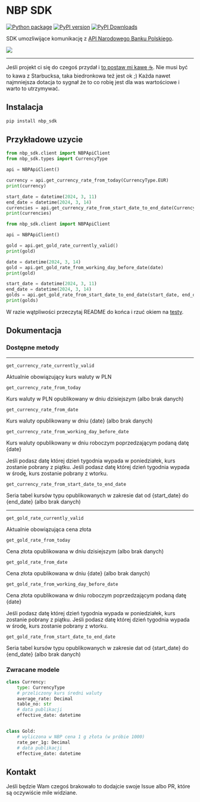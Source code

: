 # NBP SDK

[![Python package](https://github.com/lukas346/nbp_sdk/actions/workflows/python-package.yml/badge.svg)](https://github.com/lukas346/nbp_sdk/actions/workflows/python-package.yml)
[![PyPI version](https://badge.fury.io/py/nbp-sdk.svg)](https://badge.fury.io/py/nbp-sdk)
[![PyPI Downloads](https://static.pepy.tech/badge/nbp-sdk)](https://pepy.tech/projects/nbp-sdk)

SDK umozliwijące komunikację z [API Narodowego Banku Polskiego](http://api.nbp.pl).

![](https://ocdn.eu/pulscms-transforms/1/vPek9kpTURBXy9iNzhiN2YwZDU3OWZkODhiZjA1ODdiYTE1NDNlYTcxMy5qcGeSlQLNA8AAwsOVAgDNA8DCw94AAaEwAQ)

----------

Jeśli projekt ci się do czegoś przydał i [to postaw mi kawę ☕](https://buycoffee.to/lukas346). Nie musi być to kawa z Starbucksa, taka biedronkowa też jest ok ;) Każda nawet najmniejsza dotacja to sygnał że to co robię jest dla was wartościowe i warto to utrzymywać.

## Instalacja

```bash
pip install nbp_sdk
```

## Przykładowe uzycie
```python
from nbp_sdk.client import NBPApiClient
from nbp_sdk.types import CurrencyType

api = NBPApiClient() 

currency = api.get_currency_rate_from_today(CurrencyType.EUR)
print(currency)

start_date = datetime(2024, 3, 11)
end_date = datetime(2024, 3, 14) 
currencies = api.get_currency_rate_from_start_date_to_end_date(CurrencyType.EUR, start_date, end_date)
print(currencies)
```

```python
from nbp_sdk.client import NBPApiClient

api = NBPApiClient() 

gold = api.get_gold_rate_currently_valid()
print(gold)

date = datetime(2024, 3, 14)
gold = api.get_gold_rate_from_working_day_before_date(date)
print(gold)

start_date = datetime(2024, 3, 11)
end_date = datetime(2024, 3, 14) 
golds = api.get_gold_rate_from_start_date_to_end_date(start_date, end_date)
print(golds)
```

W razie wątpliwości przeczytaj README do końca i rzuć okiem na [testy](https://github.com/lukas346/nbp_sdk/blob/main/tests/test_client.py).


## Dokumentacja

### Dostępne metody

---

    get_currency_rate_currently_valid

Aktualnie obowiązujący kurs waluty w PLN

    get_currency_rate_from_today

Kurs waluty w PLN opublikowany w dniu dzisiejszym (albo brak danych)

    get_currency_rate_from_date

Kurs waluty opublikowany w dniu {date} (albo brak danych)

    get_currency_rate_from_working_day_before_date

Kurs waluty opublikowany w dniu roboczym poprzedzającym podaną datę {date}

Jeśli podasz datę której dzień tygodnia wypada w poniedziałek, kurs zostanie pobrany z piątku.
Jeśli podasz datę której dzień tygodnia wypada w środę, kurs zostanie pobrany z wtorku.

    get_currency_rate_from_start_date_to_end_date

Seria tabel kursów typu opublikowanych w zakresie dat od {start_date} do {end_date} (albo brak danych)

---

    get_gold_rate_currently_valid

Aktualnie obowiązująca cena złota

    get_gold_rate_from_today

Cena złota opublikowana w dniu dzisiejszym (albo brak danych)

    get_gold_rate_from_date

Cena złota opublikowana w dniu {date} (albo brak danych)

    get_gold_rate_from_working_day_before_date

Cena złota opublikowana w dniu roboczym poprzedzającym podaną datę {date}

Jeśli podasz datę której dzień tygodnia wypada w poniedziałek, kurs zostanie pobrany z piątku.
Jeśli podasz datę której dzień tygodnia wypada w środę, kurs zostanie pobrany z wtorku.

    get_gold_rate_from_start_date_to_end_date
    
Seria tabel kursów typu opublikowanych w zakresie dat od {start_date} do {end_date} (albo brak danych)

### Zwracane modele
```python
class Currency:
    type: CurrencyType
    # przeliczony kurs średni waluty
    average_rate: Decimal
    table_no: str
    # data publikacji
    effective_date: datetime


class Gold:
    # wyliczona w NBP cena 1 g złota (w próbie 1000)
    rate_per_1g: Decimal
    # data publikacji
    effective_date: datetime
```

## Kontakt

Jeśli będzie Wam czegoś brakowało to dodajcie swoje Issue albo PR, które są oczywiście mile widziane.
